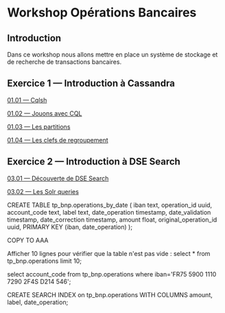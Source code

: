 # Workshop Opérations Bancaires

## Introduction
Dans ce workshop nous allons mettre en place un système de stockage et de recherche de transactions bancaires. 

## Exercice 1 — Introduction à Cassandra
[01.01 — Cqlsh](exercises/01.01.CQLSH.md)

[01.02 — Jouons avec CQL](exercises/01.02.CQL_basis.md)

[01.03 — Les partitions](exercises/01.03.Partitions.md)

[01.04 — Les clefs de regroupement](exercises/01.04.Clustering.md)

## Exercice 2 — Introduction à DSE Search
[03.01 — Découverte de DSE Search](exercises/03.01.Search_introduction.md)

[03.02 — Les Solr queries](exercises/03.02.Solr_queries.md)



CREATE TABLE tp_bnp.operations_by_date (
    iban text,
    operation_id uuid,
    account_code text,
    label text,
    date_operation timestamp,
    date_validation timestamp,
    date_correction timestamp,
    amount float,
    original_operation_id uuid,
    PRIMARY KEY (iban, date_operation)
);

COPY TO AAA

Afficher 10 lignes pour vérifier que la table n'est pas vide :
select * from tp_bnp.operations limit 10;

select account_code from tp_bnp.operations where iban='FR75 5900 1110 7290 2F4S D214 546';




CREATE SEARCH INDEX on tp_bnp.operations WITH COLUMNS amount, label, date_operation;


